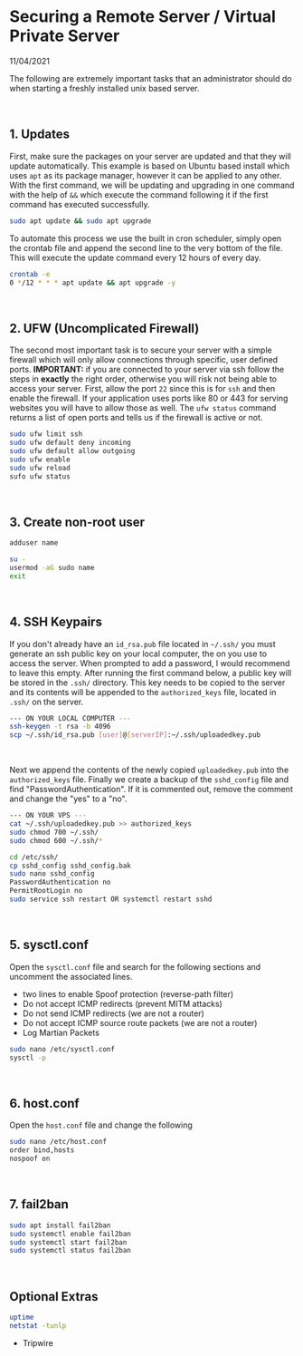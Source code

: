 # Securing a Remote Server / Virtual Private Server
11/04/2021

The following are extremely important tasks that an administrator should do when starting a freshly installed unix based server.  

<br>

## 1. Updates
First, make sure the packages on your server are updated and that they will update automatically. This example is based on Ubuntu based install which uses `apt` as its package manager, however it can be applied to any other. With the first command, we will be updating and upgrading in one command with the help of `&&` which execute the command following it if the first command has executed successfully. 

``` sh
sudo apt update && sudo apt upgrade
```

To automate this process we use the built in cron scheduler, simply open the crontab file and append the second line to the very bottom of the file. This will execute the update command every 12 hours of every day. 

``` sh
crontab -e 
0 */12 * * * apt update && apt upgrade -y
```

<br>

## 2. UFW (Uncomplicated Firewall)
The second most important task is to secure your server with a simple firewall which will only allow connections through specific, user defined ports. **IMPORTANT:** if you are connected to your server via ssh follow the steps in **exactly** the right order, otherwise you will risk not being able to access your server. First, allow the port `22` since this is for `ssh` and then enable the firewall. If your application uses ports like 80 or 443 for serving websites you will have to allow those as well. The `ufw status` command returns a list of open ports and tells us if the firewall is active or not.

```sh
sudo ufw limit ssh
sudo ufw default deny incoming
sudo ufw default allow outgoing
sudo ufw enable
sudo ufw reload
sufo ufw status
```

<br>

## 3. Create non-root user
``` sh
adduser name
```
``` sh
su -
usermod -aG sudo name
exit
```


<br>

## 4. SSH Keypairs
If you don't already have an `id_rsa.pub` file located in `~/.ssh/` you must generate an ssh public key on your local computer, the on you use to access the server. When prompted to add a password, I would recommend to leave this empty. After running the first command below, a public key will be stored in the `.ssh/` directory. This key needs to be copied to the server and its contents will be appended to the `authorized_keys` file, located in `.ssh/` on the server.
``` sh
--- ON YOUR LOCAL COMPUTER ---
ssh-keygen -t rsa -b 4096
scp ~/.ssh/id_rsa.pub [user]@[serverIP]:~/.ssh/uploadedkey.pub
```
<br>

Next we append the contents of the newly copied `uploadedkey.pub` into the `authorized_keys` file. Finally we create a backup of the `sshd_config` file and find "PasswordAuthentication". If it is commented out, remove the comment and change the "yes" to a "no".

``` sh
--- ON YOUR VPS ---
cat ~/.ssh/uploadedkey.pub >> authorized_keys
sudo chmod 700 ~/.ssh/
sudo chmod 600 ~/.ssh/*

cd /etc/ssh/
cp sshd_config sshd_config.bak
sudo nano sshd_config
PasswordAuthentication no
PermitRootLogin no
sudo service ssh restart OR systemctl restart sshd
```



<br>


## 5. sysctl.conf

Open the `sysctl.conf` file and search for the following sections and uncomment the associated lines. 
* two lines to enable Spoof protection (reverse-path filter)
* Do not accept ICMP redirects (prevent MITM attacks)
* Do not send ICMP redirects (we are not a router)
* Do not accept ICMP source route packets (we are not a router)
* Log Martian Packets

``` sh
sudo nano /etc/sysctl.conf
sysctl -p
```
<br>

## 6. host.conf

Open the `host.conf` file and change the following
``` sh
sudo nano /etc/host.conf
order bind,hosts
nospoof on
```

<br>

## 7. fail2ban
``` sh
sudo apt install fail2ban
sudo systemctl enable fail2ban
sudo systemctl start fail2ban
sudo systemctl status fail2ban
```



<br>




## Optional Extras 

``` sh
uptime
netstat -tunlp
```

* Tripwire




